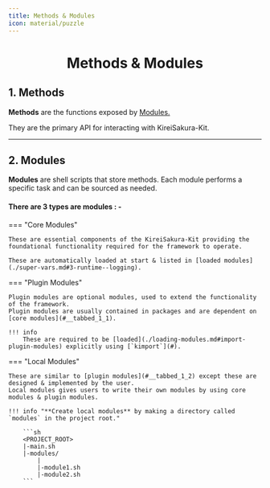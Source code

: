 ```yaml
---
title: Methods & Modules
icon: material/puzzle
---
```


<h1 align="center"><b>Methods & Modules</b></h1>

## **1. Methods**

**Methods** are the functions exposed by [Modules.](#modules) 

They are the primary API for interacting with KireiSakura-Kit.

---

## **2. Modules**

**Modules** are shell scripts that store methods. Each module performs a specific task and can be sourced as needed.

#### There are 3 types are modules : -

=== "Core Modules"

    These are essential components of the KireiSakura-Kit providing the foundational functionality required for the framework to operate. 

    These are automatically loaded at start & listed in [loaded modules](./super-vars.md#3-runtime--logging).


=== "Plugin Modules"

    Plugin modules are optional modules, used to extend the functionality of the framework.  
    Plugin modules are usually contained in packages and are dependent on [core modules](#__tabbed_1_1).

    !!! info
        These are required to be [loaded](./loading-modules.md#import-plugin-modules) explicitly using [`kimport`](#).


=== "Local Modules"

    These are similar to [plugin modules](#__tabbed_1_2) except these are designed & implemented by the user.
    Local modules gives users to write their own modules by using core modules & plugin modules.

    !!! info "**Create local modules** by making a directory called `modules` in the project root."

        ```sh
        <PROJECT_ROOT>
        |-main.sh
        |-modules/
            |
            |-module1.sh
            |-module2.sh
        ```

